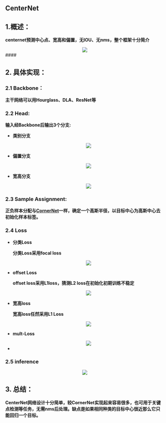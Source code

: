 ## CenterNet

## 1.概述：

**centernet预测中心点、宽高和偏置，无IOU、无nms，整个框架十分简介**

<div align=center>
<img src="https://pic4.zhimg.com/v2-8ad7954aef29ab84acab9cc9f0e5d7eb_r.jpg"/>
</div>
#### 

## 2. 具体实现：

### 2.1 Backbone：

**主干网络可以用Hourglass、DLA、ResNet等**



### 2.2 Head:

**输入经Backbone后输出3个分支:**

- **类别分支**

  <div align=center>
  <img src="https://note.youdao.com/yws/api/personal/file/WEB73f83fa99070b7b37e273835e3f7863e?method=download&shareKey=ab0a6fb2b611cfd21d746273f0228861"/>
  </div>

  

- **偏置分支**

  <div align=center>
  <img src="https://note.youdao.com/yws/api/personal/file/WEB1e41292969d2e5b87845b31a141fbe8f?method=download&shareKey=22a2133b424e566c6babefc848a146b1"/>
  </div>

- **宽高分支**

  <div align=center>
  <img src="https://note.youdao.com/yws/api/personal/file/WEB44b6a4200bf25f0491db4fc0d0d1330f?method=download&shareKey=adce77644e97321b0b51d149b7c9ea09"/>
  </div>



### 2.3 Sample Assignment:

**正负样本分配与[CornerNet](https://github.com/Hanson0910/DL-Algorithm-Summary/blob/main/%E7%9B%AE%E6%A0%87%E6%A3%80%E6%B5%8B%E7%AF%87/Anchor-Free/Key-Point/CornerNet.md)一样，确定一个高斯半径，以目标中心为高斯中心去初始化样本标签。**



### 2.4 Loss

- **分类Loss**

  **分类Loss采用focal loss**

  <div align=center>
  <img src="https://note.youdao.com/yws/api/personal/file/WEBc16c4d83e0f74c92d7f0b1f76966258d?method=download&shareKey=6115440df66debbfa84c6cda67c946cb"/>
  </div>

- **offset Loss**

  **offset loss采用L1loss，猜测L2 loss在初始化初期训练不稳定**

  <div align=center>
  <img src="https://note.youdao.com/yws/api/personal/file/WEB5d13a0da61e636732e9ccc2e21de0e5f?method=download&shareKey=4ade98c95f5fa24646c246b14284609b"/>
  </div>

- **宽高loss**

  **宽高loss任然采用L1 Loss**

  <div align=center>
  <img src="https://note.youdao.com/yws/api/personal/file/WEB68e216c4e5ee552fca2f3d23dacd58f6?method=download&shareKey=4a3f93ed2ba313762e35a2412f13ecbb"/>
  </div>

  

- **mult-Loss**

  <div align=center>
  <img src="https://note.youdao.com/yws/api/personal/file/WEBddf91a7467762f61ae8d234b74090495?method=download&shareKey=ffebf2b6dc0af467911bc1c964ee0db4"/>
  </div>

- 



### 2.5 inference

<div align=center>
<img src="https://note.youdao.com/yws/api/personal/file/WEB904e33fefa8e072ddafc60dc62519ccf?method=download&shareKey=25530e5478af20a0f04b819a40490b92"/>
</div>

## 3. 总结：

**CenterNet网络设计十分简单，较CornerNet实现起来容易很多，也可用于关键点检测等任务，无需nms后处理。缺点是如果相同种类的目标中心很近那么它只能回归一个目标。**